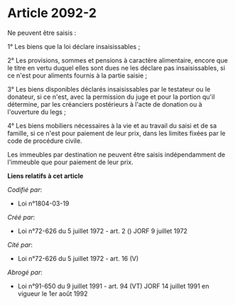 # Article 2092-2

Ne peuvent être saisis :

1° Les biens que la loi déclare insaisissables ;

2° Les provisions, sommes et pensions à caractère alimentaire, encore que le titre en vertu duquel elles sont dues ne les
déclare pas insaisissables, si ce n'est pour aliments fournis à la partie saisie ;

3° Les biens disponibles déclarés insaisissables par le testateur ou le donateur, si ce n'est, avec la permission du juge et
pour la portion qu'il détermine, par les créanciers postérieurs à l'acte de donation ou à l'ouverture du legs ;

4° Les biens mobiliers nécessaires à la vie et au travail du saisi et de sa famille, si ce n'est pour paiement de leur prix,
dans les limites fixées par le code de procédure civile.

Les immeubles par destination ne peuvent être saisis indépendamment de l'immeuble que pour paiement de leur prix.

**Liens relatifs à cet article**

_Codifié par_:

  - Loi n°1804-03-19

_Créé par_:

  - Loi n°72-626 du 5 juillet 1972 - art. 2 () JORF 9 juillet 1972

_Cité par_:

  - Loi n°72-626 du 5 juillet 1972 - art. 16 (V)

_Abrogé par_:

  - Loi n°91-650 du 9 juillet 1991 - art. 94 (VT) JORF 14 juillet 1991 en vigueur le 1er août 1992
